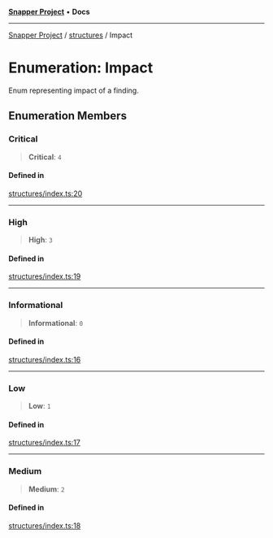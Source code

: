 [**Snapper Project**](../../README.md) • **Docs**

***

[Snapper Project](../../README.md) / [structures](../README.md) / Impact

# Enumeration: Impact

Enum representing impact of a finding.

## Enumeration Members

### Critical

> **Critical**: `4`

#### Defined in

[structures/index.ts:20](https://github.com/sayfer-io/Snapper/blob/45fd256ae6625dc6cb752a8e5374049626d32c8a/structures/index.ts#L20)

***

### High

> **High**: `3`

#### Defined in

[structures/index.ts:19](https://github.com/sayfer-io/Snapper/blob/45fd256ae6625dc6cb752a8e5374049626d32c8a/structures/index.ts#L19)

***

### Informational

> **Informational**: `0`

#### Defined in

[structures/index.ts:16](https://github.com/sayfer-io/Snapper/blob/45fd256ae6625dc6cb752a8e5374049626d32c8a/structures/index.ts#L16)

***

### Low

> **Low**: `1`

#### Defined in

[structures/index.ts:17](https://github.com/sayfer-io/Snapper/blob/45fd256ae6625dc6cb752a8e5374049626d32c8a/structures/index.ts#L17)

***

### Medium

> **Medium**: `2`

#### Defined in

[structures/index.ts:18](https://github.com/sayfer-io/Snapper/blob/45fd256ae6625dc6cb752a8e5374049626d32c8a/structures/index.ts#L18)
